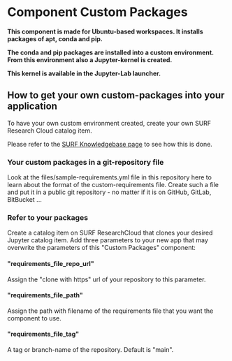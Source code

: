 # Component Custom Packages

__This component is made for Ubuntu-based workspaces. It installs packages of apt, conda and pip.__

__The conda and pip packages are installed into a custom environment. From this environment also a Jupyter-kernel is created.__

__This kernel is available in the Jupyter-Lab launcher.__

## How to get your own custom-packages into your application

To have your own custom environment created, create your own SURF Research Cloud catalog item.

Please refer to the [SURF Knowledgebase page](https://servicedesk.surf.nl/wiki/x/FIAHAQ) to see how this is done.

### Your custom packages in a git-repository file

Look at the files/sample-requirements.yml file in this repository here to learn about the format of the custom-requirements file.
Create such a file and put it in a public git repository - no matter if it is on GitHub, GitLab, BitBucket ...

### Refer to your packages

Create a catalog item on SURF ResearchCloud that clones your desired Jupyter catalog item.
Add three parameters to your new app that may overwrite the  parameters of this "Custom Packages" component:

#### "requirements_file_repo_url"

Assign the "clone with https" url of your repository to this parameter.

#### "requirements_file_path"

Assign the path with filename of the requirements file that you want the component to use.

#### "requirements_file_tag"

A tag or branch-name of the repository. Default is "main".
